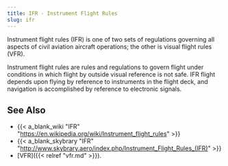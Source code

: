 ```yaml
---
title: IFR - Instrument Flight Rules
slug: ifr
---
```


Instrument flight rules (IFR) is one of two sets of regulations governing all
aspects of civil aviation aircraft operations; the other is visual flight
rules (VFR).

Instrument flight rules  are rules and regulations to govern flight
under conditions in which flight by outside visual reference is not safe.
IFR flight depends upon flying by reference to instruments in the flight deck,
and navigation is accomplished by reference to electronic signals.


## See Also

* {{< a_blank_wiki "IFR" "https://en.wikipedia.org/wiki/Instrument_flight_rules" >}}
* {{< a_blank_skybrary "IFR" "http://www.skybrary.aero/index.php/Instrument_Flight_Rules_(IFR)" >}}
* [VFR]({{< relref "vfr.md" >}}).
